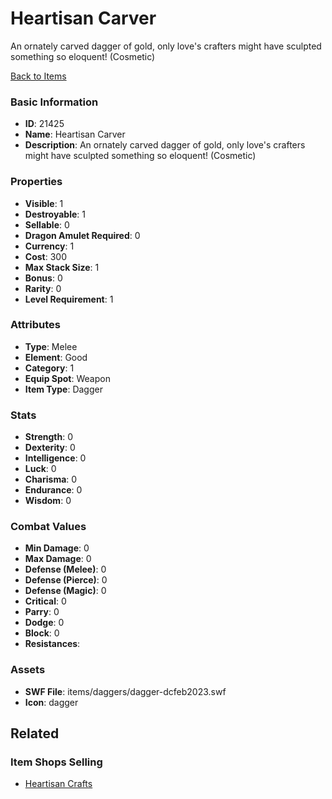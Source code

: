 # Heartisan Carver

An ornately carved dagger of gold, only love's crafters might have sculpted something so eloquent! (Cosmetic)

[Back to Items](../items.md)

### Basic Information

- **ID**: 21425
- **Name**: Heartisan Carver
- **Description**: An ornately carved dagger of gold, only love&#039;s crafters might have sculpted something so eloquent! (Cosmetic)

### Properties

- **Visible**: 1
- **Destroyable**: 1
- **Sellable**: 0
- **Dragon Amulet Required**: 0
- **Currency**: 1
- **Cost**: 300
- **Max Stack Size**: 1
- **Bonus**: 0
- **Rarity**: 0
- **Level Requirement**: 1

### Attributes

- **Type**: Melee
- **Element**: Good
- **Category**: 1
- **Equip Spot**: Weapon
- **Item Type**: Dagger

### Stats

- **Strength**: 0
- **Dexterity**: 0
- **Intelligence**: 0
- **Luck**: 0
- **Charisma**: 0
- **Endurance**: 0
- **Wisdom**: 0

### Combat Values

- **Min Damage**: 0
- **Max Damage**: 0
- **Defense (Melee)**: 0
- **Defense (Pierce)**: 0
- **Defense (Magic)**: 0
- **Critical**: 0
- **Parry**: 0
- **Dodge**: 0
- **Block**: 0
- **Resistances**: 

### Assets

- **SWF File**: items/daggers/dagger-dcfeb2023.swf
- **Icon**: dagger

## Related

### Item Shops Selling

- [Heartisan Crafts](../item-shops/770-heartisan-crafts.md)

